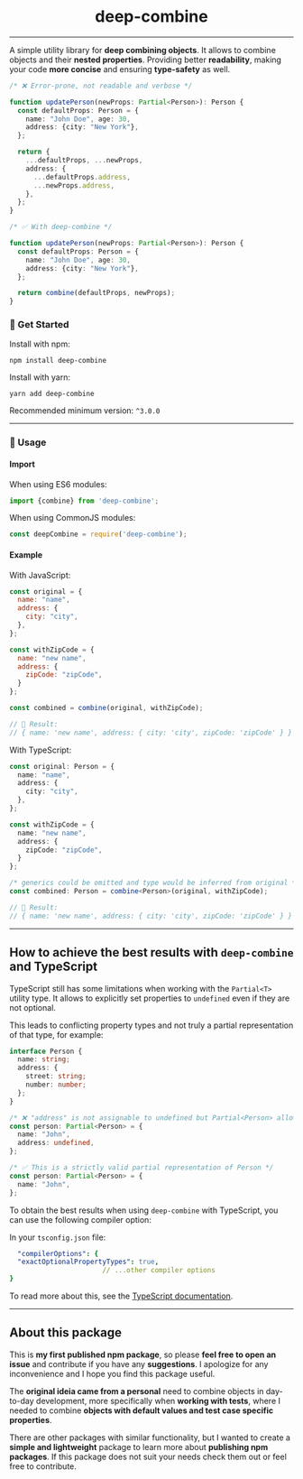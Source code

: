 <h1 align="center"> deep-combine </h1>

---

A simple utility library for **deep combining objects**. It allows to combine objects and their **nested properties**.
Providing better **readability**, making your code **more concise** and ensuring **type-safety** as well.

```ts
/* ❌ Error-prone, not readable and verbose */

function updatePerson(newProps: Partial<Person>): Person {
  const defaultProps: Person = {
    name: "John Doe", age: 30,
    address: {city: "New York"},
  };

  return {
    ...defaultProps, ...newProps,
    address: {
      ...defaultProps.address,
      ...newProps.address,
    },
  };
}

/* ✅ With deep-combine */

function updatePerson(newProps: Partial<Person>): Person {
  const defaultProps: Person = {
    name: "John Doe", age: 30,
    address: {city: "New York"},
  };

  return combine(defaultProps, newProps);
}
```

### 🚀 Get Started

Install with npm:

```shell
npm install deep-combine
```

Install with yarn:

```shell
yarn add deep-combine
```

Recommended minimum version: `^3.0.0`

---

### 🔨 Usage

#### Import

When using ES6 modules:

```ts
import {combine} from 'deep-combine';
```

When using CommonJS modules:

```js
const deepCombine = require('deep-combine');
```

#### Example

With JavaScript:

```js
const original = {
  name: "name",
  address: {
    city: "city",
  },
};

const withZipCode = {
  name: "new name",
  address: {
    zipCode: "zipCode",
  }
};

const combined = combine(original, withZipCode);

// 🔁 Result:
// { name: 'new name', address: { city: 'city', zipCode: 'zipCode' } }
```

With TypeScript:

```ts
const original: Person = {
  name: "name",
  address: {
    city: "city",
  },
};

const withZipCode = {
  name: "new name",
  address: {
    zipCode: "zipCode",
  }
};

/* generics could be omitted and type would be inferred from original */
const combined: Person = combine<Person>(original, withZipCode);

// 🔁 Result:
// { name: 'new name', address: { city: 'city', zipCode: 'zipCode' } }
```

---

## How to achieve the best results with `deep-combine` and TypeScript

TypeScript still has some limitations when working with the `Partial<T>` utility type.
It allows to explicitly set properties to `undefined` even if they are not optional.

This leads to conflicting property types and not truly a partial representation of that type, for example:

```ts
interface Person {
  name: string;
  address: {
    street: string;
    number: number;
  };
}

/* ❌ "address" is not assignable to undefined but Partial<Person> allows it */
const person: Partial<Person> = {
  name: "John",
  address: undefined,
};

/* ✅ This is a strictly valid partial representation of Person */
const person: Partial<Person> = {
  name: "John",
};
```

To obtain the best results when using `deep-combine` with TypeScript, you can use the following compiler option:

In your `tsconfig.json` file:

```yaml
  "compilerOptions": {
  "exactOptionalPropertyTypes": true,
                       // ...other compiler options
}
```

To read more about this, see
the [TypeScript documentation](https://www.typescriptlang.org/tsconfig#exactOptionalPropertyTypes).

---

## About this package

This is **my first published npm package**, so please **feel free to open an issue** and contribute if you have any
**suggestions**. I apologize for any inconvenience and I hope you find this package useful.

The **original ideia came from a personal** need to combine objects in day-to-day development, more specifically when
**working with
tests**, where I needed to combine **objects with default values and test case specific properties**.

There are other packages with similar functionality, but I wanted to create a **simple and lightweight** package to
learn more about **publishing npm packages**. If this package does not suit your needs check them out or feel free to
contribute.